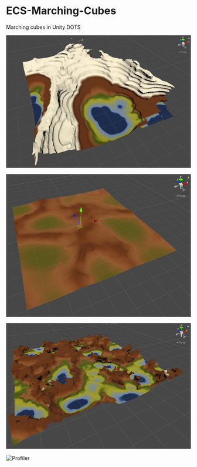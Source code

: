 # ECS-Marching-Cubes
 Marching cubes in Unity DOTS

![Preview 1](https://github.com/DeivSky/ECS-Marching-Cubes/blob/master/docs/preview1.jpg)

![Preview 2](https://github.com/DeivSky/ECS-Marching-Cubes/blob/master/docs/preview2.jpg)

![Preview 3](https://github.com/DeivSky/ECS-Marching-Cubes/blob/master/docs/preview3.jpg)

![Profiler](https://github.com/DeivSky/ECS-Marching-Cubes/blob/master/docs/720p20fps.gif)
